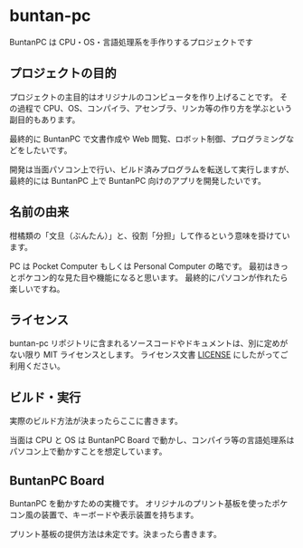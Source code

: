 # buntan-pc
BuntanPC は CPU・OS・言語処理系を手作りするプロジェクトです

## プロジェクトの目的
プロジェクトの主目的はオリジナルのコンピュータを作り上げることです。
その過程で CPU、OS、コンパイラ、アセンブラ、リンカ等の作り方を学ぶという副目的もあります。

最終的に BuntanPC で文書作成や Web 閲覧、ロボット制御、プログラミングなどをしたいです。

開発は当面パソコン上で行い、ビルド済みプログラムを転送して実行しますが、
最終的には BuntanPC 上で BuntanPC 向けのアプリを開発したいです。

## 名前の由来
柑橘類の「文旦（ぶんたん）」と、役割「分担」して作るという意味を掛けています。

PC は Pocket Computer もしくは Personal Computer の略です。
最初はきっとポケコン的な見た目や機能になると思います。
最終的にパソコンが作れたら楽しいですね。

## ライセンス
buntan-pc リポジトリに含まれるソースコードやドキュメントは、別に定めがない限り MIT ライセンスとします。
ライセンス文書 [LICENSE](./LICENSE) にしたがってご利用ください。

## ビルド・実行
実際のビルド方法が決まったらここに書きます。

当面は CPU と OS は BuntanPC Board で動かし、コンパイラ等の言語処理系はパソコン上で動かすことを想定しています。

## BuntanPC Board
BuntanPC を動かすための実機です。
オリジナルのプリント基板を使ったポケコン風の装置で、キーボードや表示装置を持ちます。

プリント基板の提供方法は未定です。決まったら書きます。
